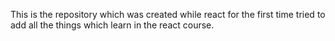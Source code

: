 This is the repository which was created while react for the first time tried to add all the things which learn in the react course.
